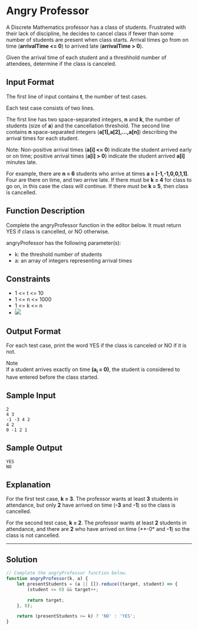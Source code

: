 # Angry Professor

A Discrete Mathematics professor has a class of students. Frustrated with their lack of discipline, he decides to cancel class if fewer than some number of students are present when class starts. Arrival times go from on time (**arrivalTime <= 0**) to arrived late (**arrivalTime > 0**).

Given the arrival time of each student and a threshhold number of attendees, determine if the class is canceled.

## Input Format

The first line of input contains **t**, the number of test cases.

Each test case consists of two lines.

The first line has two space-separated integers, **n** and **k**, the number of students (size of **a**) and the cancellation threshold. 
The second line contains **n** space-separated integers (**a[1],a[2],...,a[n]**) describing the arrival times for each student.

Note: Non-positive arrival times (**a[i] <= 0**) indicate the student arrived early or on time; positive arrival times (**a[i] > 0**) indicate the student arrived **a[i]** minutes late.

For example, there are **n = 6** students who arrive at times **a = [-1,-1,0,0,1,1]**. Four are there on time, and two arrive late. If there must be **k = 4** for class to go on, in this case the class will continue. If there must be **k = 5**, then class is cancelled.

## Function Description

Complete the angryProfessor function in the editor below. It must return YES if class is cancelled, or NO otherwise.

angryProfessor has the following parameter(s):

- k: the threshold number of students
- a: an array of integers representing arrival times

## Constraints 

- 1 <= t <= 10
- 1 <= n <= 1000
- 1 <= k <= n
- ![](https://latex.codecogs.com/gif.latex?-100&space;\leq&space;a[i]&space;\leq&space;100,&space;where&space;i&space;\in&space;[1,...,n])

## Output Format

For each test case, print the word YES if the class is canceled or NO if it is not.

Note <br/>
If a student arrives exactly on time **(a<sub>i</sub> = 0)**, the student is considered to have entered before the class started.

## Sample Input

```
2
4 3
-1 -3 4 2
4 2
0 -1 2 1
```

## Sample Output

```
YES
NO
```

## Explanation

For the first test case, **k = 3**. The professor wants at least **3** students in attendance, but only **2** have arrived on time (**-3** and **-1**) so the class is cancelled.

For the second test case, **k = 2**. The professor wants at least **2** students in attendance, and there are **2** who have arrived on time (**-0* and **-1**) so the class is not cancelled.

---

## Solution

```javascript
// Complete the angryProfessor function below.
function angryProfessor(k, a) {
    let presentStudents = (a || []).reduce((target, student) => {
        (student <= 0) && target++;

        return target;
    }, 0);

    return (presentStudents >= k) ? 'NO' : 'YES';
}
```
